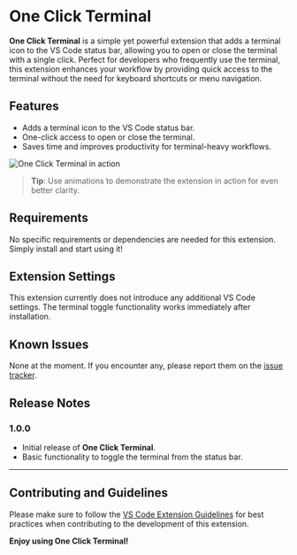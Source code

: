 # One Click Terminal

**One Click Terminal** is a simple yet powerful extension that adds a terminal icon to the VS Code status bar, allowing you to open or close the terminal with a single click. Perfect for developers who frequently use the terminal, this extension enhances your workflow by providing quick access to the terminal without the need for keyboard shortcuts or menu navigation.

## Features

- Adds a terminal icon to the VS Code status bar.
- One-click access to open or close the terminal.
- Saves time and improves productivity for terminal-heavy workflows.

![One Click Terminal in action](images/one-click-terminal.png)

> **Tip**: Use animations to demonstrate the extension in action for even better clarity. 

## Requirements

No specific requirements or dependencies are needed for this extension. Simply install and start using it!

## Extension Settings

This extension currently does not introduce any additional VS Code settings. The terminal toggle functionality works immediately after installation.

## Known Issues

None at the moment. If you encounter any, please report them on the [issue tracker](https://github.com/your-repo/one-click-terminal/issues).

## Release Notes

### 1.0.0

- Initial release of **One Click Terminal**.
- Basic functionality to toggle the terminal from the status bar.

---

## Contributing and Guidelines

Please make sure to follow the [VS Code Extension Guidelines](https://code.visualstudio.com/api/references/extension-guidelines) for best practices when contributing to the development of this extension.

**Enjoy using One Click Terminal!**